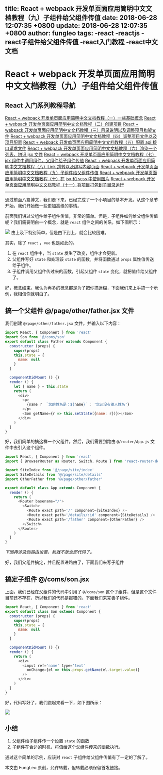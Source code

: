 title: React + webpack 开发单页面应用简明中文文档教程（九）子组件给父组件传值
date: 2018-06-28 12:07:35 +0800
update: 2018-06-28 12:07:35 +0800
author: fungleo
tags:
    -react
    -reactjs
    -react子组件给父组件传值
    -react入门教程
    -react中文文档
---

# React + webpack 开发单页面应用简明中文文档教程（九）子组件给父组件传值


## React 入门系列教程导航

[React + webpack 开发单页面应用简明中文文档教程（一）一些基础概念](http://blog.csdn.net/fungleo/article/details/80841159)
[React + webpack 开发单页面应用简明中文文档教程（二）创建项目](http://blog.csdn.net/fungleo/article/details/80841181)
[React + webpack 开发单页面应用简明中文文档教程（三）目录说明以及调整项目构架文件](http://blog.csdn.net/fungleo/article/details/80841200)
[React + webpack 开发单页面应用简明中文文档教程（四）调整项目文件以及项目配置](http://blog.csdn.net/fungleo/article/details/80841220)
[React + webpack 开发单页面应用简明中文文档教程（五）配置 api 接口请求文件](http://blog.csdn.net/fungleo/article/details/80841241)
[React + webpack 开发单页面应用简明中文文档教程（六）渲染一个列表，初识 jsx 文件](http://blog.csdn.net/fungleo/article/details/80841255)
[React + webpack 开发单页面应用简明中文文档教程（七）jsx 组件中调用组件、父组件给子组件传值](http://blog.csdn.net/fungleo/article/details/80841263)
[React + webpack 开发单页面应用简明中文文档教程（八）Link 跳转以及编写内容页面](http://blog.csdn.net/fungleo/article/details/80841274)
[React + webpack 开发单页面应用简明中文文档教程（九）子组件给父组件传值](http://blog.csdn.net/fungleo/article/details/80841290)
[React + webpack 开发单页面应用简明中文文档教程（十）在 jsx 和 scss 中使用图片](http://blog.csdn.net/fungleo/article/details/80841296)
[React + webpack 开发单页面应用简明中文文档教程（十一）将项目打包到子目录运行](http://blog.csdn.net/fungleo/article/details/80841308)

****

通过前面八篇博文，我们走下来，已经完成了一个小项目的基本开发。从这个章节开始，我们开始做一些更加高级的事情。

前面我们讲过父组件给子组件传值，非常的简单。但是，子组件如何给父组件传值呢？我们需要明白一个概念，就是 `react` 组件之间的关系，如下图所示：

![](https://raw.githubusercontent.com/fengcms/articles/master/image/d7/8c44077b5b5bef82d411a0de090ed1.jpg)
由上及下特别简单，但是由下到上，就会比较困难。

其实，除了 `react` ，`vue` 也是如此的。

1. 在 `react` 组件中，当 `state` 发生了改变，组件才会更新。
2. 父组件写好 `state` 和处理该 `state` 的函数，并将函数通过 `props` 属性值传送给子组件。
3. 子组件调用父组件传过来的函数，引起父组件 `state` 变化，就把值传给父组件了。

好，概念结束。我认为再多的概念都是为了把你搞迷糊，下面我们来上手搞一个示例，我相信你就明白了。

## 搞一个父组件 @/page/other/father.jsx 文件

我们创建 `@/page/other/father.jsx` 文件，并输入以下内容：

```js
import React, { Component } from 'react'
import Son from '@/coms/son'
export default class Father extends Component {
  constructor (props) {
    super(props)
    this.state = {
      name: null
    }
  }

  componentDidMount () {}
  render () {
    let { name } = this.state
    return (
      <div>
        <p>
          {name ?  `您的姓名是：${name}` : '您还没有输入姓名'}
        </p>
        <Son getName={r => this.setState({name: r})}></Son>
      </div>
    )
  }
}
```

好，我们简单的搞这样一个父组件。然后，我们需要到路由 `@/router/App.js` 文件中去引入这个组件。

```js
import React, { Component } from 'react'
import { BrowserRouter as Router, Switch, Route } from 'react-router-dom'

import SiteIndex from '@/page/site/index'
import SiteDetails from '@/page/site/details'
import OtherFather from '@/page/other/father'

export default class App extends Component {
  render () {
    return (
      <Router basename="/">
        <Switch>
          <Route exact path='/' component={SiteIndex} />
          <Route exact path='/details/:id' component={SiteDetails} />
          <Route exact path='/father' component={OtherFather} />
        </Switch>
      </Router>
    )
  }
}
```

*下回再涉及到路由设置，我就不放全部代码了。*

好，我们父组件搞定，并且配置进路由了，下面我们来写子组件

## 搞定子组件 @/coms/son.jsx

上面，我们已经在父组件的代码中引用了 `@/coms/son` 这个子组件，但是这个文件目前还不存在，所以我们的代码是报错的。下面我们来完善子组件。

```js
import React, { Component } from 'react'
export default class Son extends Component {
  constructor (props) {
    super(props)
    this.state = {
      name: null
    }
  }

  componentDidMount () {}
  render () {
    return (
      <div>
        <input ref='name' type='text'
          onChange={el => this.props.getName(el.target.value)}
        />
      </div>
    )
  }
}
```

好，代码写好了，我们跑起来看一下，如下图所示：

![](https://raw.githubusercontent.com/fengcms/articles/master/image/46/2c0662c341dadce5cb1da90af479b7.gif)

## 小结

1. 父组件给子组件传一个设置 `state` 的函数
2. 子组件在合适的时机，将值给这个父组件传来的函数执行。

通过这个简单的示例，应该对 `react` 子组件给父组件传值有了一定的了解了。

本文由 FungLeo 原创，允许转载，但转载必须保留首发链接。

